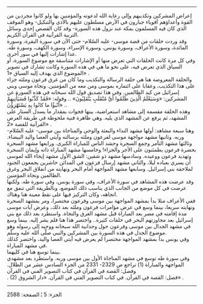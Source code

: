 ------------------------------------------------------------------------

إعراض المشركين وتكذيبهم وإلى رعاية الله لدعوته والمؤمنين بها ولو كانوا
مجردين من القوة وأعداؤهم أقوياء جبارون في الأرض مسلطون عليهم بالأذى
والتنكيل- وهو الموقف الذي كان فيه المسلمون بمكة عند نزول هذه السورة- وقد
كان القصص إحدى وسائل التربية القرآنية في القرآن الكريم.  
وقد وردت حلقات من قصة موسى- عليه السّلام- حتى الآن في سورة البقرة، وسورة
المائدة، وسورة الأعراف، وسورة يونس، وسورة الإسراء، وسورة الكهف، وسورة
طه. عدا إشارات إليها في سور أخرى.  
وفي كل مرة كانت الحلقات التي تعرض منها أو الإشارات متناسقة مع موضوع
السورة، أو السياق الذي تعرض فيه، على نحو ما هي في هذه السورة وكانت تشارك
في تصوير الموضوع الذي يهدف إليه السياق «1» .  
والحلقة المعروضة هنا هي حلقة الرسالة والتكذيب وما كان من غرق فرعون وملئه
جزاء على هذا التكذيب، وعقابا على ائتماره بموسى ومن معه من المؤمنين.
ونجاة موسى وبني إسرائيل من كيد الظالمين. وفي هذا تصديق قول الله سبحانه
في هذه السورة عن المشركين: «وَسَيَعْلَمُ الَّذِينَ ظَلَمُوا أَيَّ مُنْقَلَبٍ يَنْقَلِبُونَ» ..
وقوله: «فَقَدْ كَذَّبُوا فَسَيَأْتِيهِمْ أَنْبؤُا ما كانُوا بِهِ يَسْتَهْزِؤُنَ» ..  
وهذه الحلقة مقسمة إلى مشاهد استعراضية، بينها فجوات بمقدار ما يسدل الستار
على المشهد، ثم يرفع عن المشهد الذي يليه. وهي ظاهرة فنية ملحوظة في طريقة
العرض القرآنية للقصة «2» .  
وهنا سبعة مشاهد: أولها مشهد النداء والبعثة والوحي والمناجاة بين موسى-
عليه السّلام- وربه. وثانيها مشهد مواجهة موسى لفرعون وملئه برسالته وآيتي
العصا واليد البيضاء. وثالثها مشهد التآمر وجمع السحرة وحشد الناس للمباراة
الكبرى. ورابعها مشهد السحرة بحضرة فرعون يطمئنون على الأجر والجزاء!
وخامسها مشهد المباراة ذاته وإيمان السحرة وتهديد فرعون ووعيده. وسادسها
مشهد ذو شقين: الشق الأول مشهد إيحاء الله لموسى أن يسري بعباده ليلا،
والثاني مشهد إرسال فرعون في المدائن حاشرين يجمعون الجنود لملاحقة بني
إسرائيل. وسابعها مشهد المواجهة أمام البحر ونهايته من انفلاق البحر وغرق
الظالمين ونجاة المؤمنين.  
وقد عرضت هذه المشاهد في سورة الأعراف، وفي سورة يونس، وفي سورة طه. ولكنها
عرضت في كل موضع من الجانب الذي يناسب ذلك الموضع، وبالطريقة التي تنفق مع
اتجاهه، وكان التركيز فيها على نقط معينة هنا وهناك.  
ففي الأعراف مثلا بدأ بمشهد المواجهة بين موسى وفرعون مختصرا، ومر بمشهد
السحرة ونهايته سريعا، بينما وسع في عرض مؤامرات فرعون وملئه بعد ذلك، وعرض
آيات موسى مدة إقامته في مصر بعد المباراة قبل مشهد الغرق والنجاة. واستطرد
بعد ذلك مع بني إسرائيل بعد مجاوزتهم البحر في حلقات كثيرة.. واختصر هذا
هنا فلم يشر إليه. بينما وسع في مشهد الجدال بين موسى وفرعون حول وحدانية
الله سبحانه ووحيه إلى رسوله وهو موضوع الجدل في هذه السورة بين المشركين
والنبي صلّى الله عليه وسلّم.  
وفي يونس بدأ بمشهد المواجهة مختصرا لم يعرض فيه آيتي العصا واليد، واختصر
كذلك في مشهد المباراة.  
بينما توسع هنا في كليهما.  
وفي سورة طه توسع في مشهد المناجاة الأول بين موسى وربه. واستطرد بعد مشهدي
المواجهة والمباراة (1) تراجع ص 2329- 2331 من الجزء السادس عشر من الظلال.
وفصل: القصة في القرآن في كتاب التصوير الفني في القرآن  
. (2) فصل: القصة في القرآن. في كتاب التصوير الفني في القرآن. «دار
الشروق» .

------------------------------------------------------------------------

الجزء: 5 ¦ الصفحة: 2588
